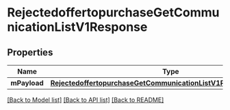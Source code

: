 # RejectedoffertopurchaseGetCommunicationListV1Response

## Properties
Name | Type | Description | Notes
------------ | ------------- | ------------- | -------------
**mPayload** | [**RejectedoffertopurchaseGetCommunicationListV1ResponseMPayload***](RejectedoffertopurchaseGetCommunicationListV1ResponseMPayload.md) |  | 

[[Back to Model list]](../README.md#documentation-for-models) [[Back to API list]](../README.md#documentation-for-api-endpoints) [[Back to README]](../README.md)


